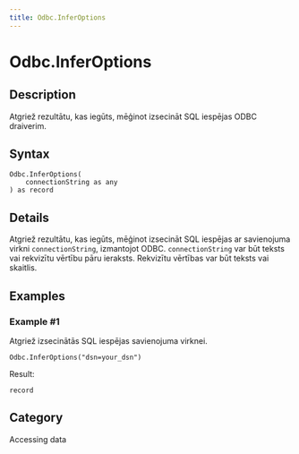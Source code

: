```yaml
---
title: Odbc.InferOptions
---
```


# Odbc.InferOptions


## Description

Atgriež rezultātu, kas iegūts, mēģinot izsecināt SQL iespējas ODBC draiverim.


## Syntax

```powerquery
Odbc.InferOptions(
    connectionString as any
) as record
```


## Details

Atgriež rezultātu, kas iegūts, mēģinot izsecināt SQL iespējas ar savienojuma virkni <code>connectionString</code>, izmantojot ODBC. <code>connectionString</code> var būt teksts vai rekvizītu vērtību pāru ieraksts. Rekvizītu vērtības var būt teksts vai skaitlis.


## Examples

### Example #1 
Atgriež izsecinātās SQL iespējas savienojuma virknei.
```powerquery
Odbc.InferOptions("dsn=your_dsn")
```

Result: 
```powerquery
record
```




## Category
Accessing data
